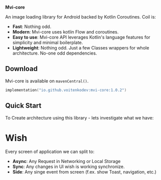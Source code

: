 **Mvi-core**

An image loading library for Android backed by Kotlin Coroutines. Coil is:

- **Fast**: Nothing odd.
- **Modern**: Mvi-core uses kotlin Flow and coroutines.
- **Easy to use**: Mvi-core API leverages Kotlin's language features for simplicity and minimal boilerplate.
- **Lightweight**: Nothing odd. Just a few Classes wrappers for whole architecture. No-one odd dependencies.

## Download
Mvi-core is available on `mavenCentral()`.

```kotlin
implementation("io.github.voitenkodev:mvi-core:1.0.2")
```

## Quick Start
To Create architecture using this library - lets investigate what we have:

# Wish
Every screen of application we can split to:
- **Async**: Any Request in Networking or Local Storage
- **Sync**: Any changes in UI wish is working synchronize.
- **Side**: Any singe event from screen (f.ex. show Toast, navigation, etc.)


